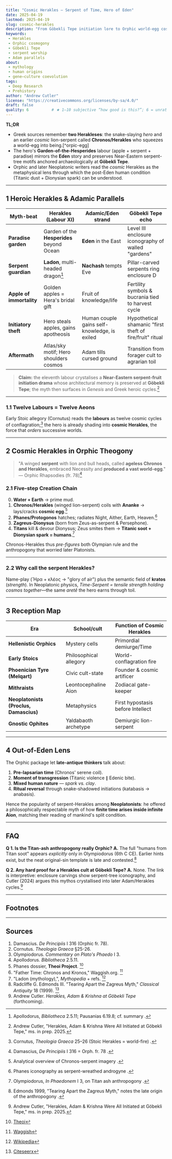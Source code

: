 ```yaml
---
title: "Cosmic Herakles — Serpent of Time, Hero of Eden"
date: 2025-04-19
lastmod: 2025-04-19
slug: cosmic-herakles
description: "From Göbekli Tepe initiation lore to Orphic world-egg cosmology, tracing Herakles' twin careers as Adamic hero and winged time-serpent."
keywords:
 - Herakles
 - Orphic cosmogony
 - Göbekli Tepe
 - serpent worship
 - Adam parallels
about:
 - mythology
 - human origins
 - gene–culture coevolution
tags:
 - Deep Research
 - Prehistory
author: "Andrew Cutler"
license: "https://creativecommons.org/licenses/by-sa/4.0/"
draft: false
quality: 6          # ★ 1‒10 subjective “how good is this?”; 6 = unrated/OK
---
```


**TL;DR**

- Greek sources remember **two Herakleses**: the snake-slaying *hero* and an earlier *cosmic* lion-serpent called **Chronos/Herakles** who squeezes a world-egg into being.[^orpic-egg]
- The hero's **Garden-of-the-Hesperides** labour (apple + serpent + paradise) mirrors the **Eden** story and preserves Near-Eastern serpent-tree motifs anchored archaeologically at **Göbekli Tepe**.
- Orphic and later Neoplatonic writers read the *cosmic* Herakles as the metaphysical lens through which the post-Eden human condition (Titanic dust + Dionysian spark) can be understood.

---

## 1 Heroic Herakles & Adamic Parallels

| Myth-beat | Herakles (Labour XI) | Adamic/Eden strand | Göbekli Tepe echo |
|-----------|---------------------|--------------------|-------------------|
| **Paradise garden** | Garden of the **Hesperides** beyond Ocean | **Eden** in the East | Level III enclosure iconography of walled "gardens" |
| **Serpent guardian** | **Ladon**, multi-headed dragon[^ladon] | **Nachash** tempts Eve | Pillar-carved serpents ring enclosure D |
| **Apple of immortality** | Golden apples = Hera's bridal gift | Fruit of knowledge/life | Fertility symbols & bucrania tied to harvest cycle |
| **Initiatory theft** | Hero steals apples, gains apotheosis | Human couple gains self-knowledge, is exiled | Hypothetical shamanic "first theft of fire/fruit" ritual |
| **Aftermath** | Atlas/sky motif; Hero shoulders cosmos | Adam tills cursed ground | Transition from forager cult to agrarian toil |

> **Claim:** the eleventh labour crystalises a **Near-Eastern serpent-fruit initiation drama** whose architectural memory is preserved at **Göbekli Tepe**; the myth then surfaces in *Genesis* and Greek heroic cycles.[^cutler-gt]

---

### 1.1 Twelve Labours = Twelve Aeons
Early Stoic allegory (Cornutus) reads the **labours** as twelve cosmic cycles of conflagration;[^cornutus] the hero is already shading into **cosmic Herakles**, the force that *orders* successive worlds.

---

## 2 Cosmic Herakles in Orphic Theogony

> "A winged **serpent** with lion and bull heads, called **ageless Chronos and Herakles**, embraced Necessity and **produced a vast world-egg**." — Orphic Rhapsodies (fr. 78)[^rhapsodies]

### 2.1 Five-step Creation Chain

0. **Water + Earth** → prime mud.
1. **Chronos/Herakles** (winged lion-serpent) coils with **Ananke** → lays/cracks **cosmic egg**.[^waggish]
2. **Phanes/Protogonos** hatches; radiates Night, Aither, Earth, Heaven.[^phanes]
3. **Zagreus-Dionysus** (born from Zeus-as-serpent & Persephone).
4. **Titans** kill & devour Dionysus; Zeus smites them → **Titanic soot + Dionysian spark = humans**.[^olymp]

Chronos-Herakles thus *pre-figures* both Olympian rule and the anthropogony that worried later Platonists.

---

### 2.2 Why call the serpent **Herakles**?
Name-play (Ἥρα + κλέος → "glory of air") plus the semantic field of **kratos** (*strength*). In Neoplatonic physics, *Time-Serpent = tensile strength holding cosmos together*—the same *aretê* the hero earns through toil.

---

## 3 Reception Map

| Era | School/cult | Function of Cosmic Herakles |
|-----|-------------|-----------------------------|
| **Hellenistic Orphics** | Mystery cells | Primordial demiurge/Time |
| **Early Stoics** | Philosophical allegory | World-conflagration fire |
| **Phoenician Tyre (Melqart)** | Civic cult-state | Founder & cosmic artificer |
| **Mithraists** | Leontocephaline Aion | Zodiacal gate-keeper |
| **Neoplatonists (Proclus, Damascius)** | Metaphysics | First hypostasis before Intellect |
| **Gnostic Ophites** | Yaldabaoth archetype | Demiurgic lion-serpent |

---

## 4 Out-of-Eden Lens

The Orphic package let **late-antique thinkers** talk about:

1. **Pre-lapsarian time** (Chronos' serene coil).
2. **Moment of transgression** (Titanic violence ∥ Edenic bite).
3. **Mixed human nature** — *spark vs. clay*.
4. **Ritual reversal** through snake-shadowed initiations (katabasis → anabasis).

Hence the popularity of serpent-Herakles among **Neoplatonists**: he offered a philosophically respectable myth of how **finite time arises inside infinite Aion**, matching their reading of mankind's split condition.

---

## FAQ <!-- retains FAQPage schema support -->

**Q 1. Is the Titan-ash anthropogony really Orphic?**
**A.** The full "humans from Titan soot" appears *explicitly* only in Olympiodorus (6th C CE). Earlier hints exist, but the neat original-sin template is late and contested.[^edmonds]

**Q 2. Any hard proof for a Herakles cult at Göbekli Tepe?**
**A.** None. The link is interpretive: enclosure carvings show serpent-tree iconography, and Cutler (2024) argues this mythos crystallised into later Adam/Herakles cycles.[^cutler-gt]

---

## Footnotes

[^oai1]: [Wikipedia](https://en.wikipedia.org/wiki/Ladon_%28mythology%29)
[^oai2]: [Scribd](https://www.scribd.com/document/754009730/18-1-song)
[^oai3]: [Waggish](https://www.waggish.org/2013/father-time-chronos-and-kronos/)
[^oai4]: [Theoi](https://www.theoi.com/Protogenos/Phanes.html)
[^oai5]: [Repository](https://repository.brynmawr.edu/cgi/viewcontent.cgi?article=1078&context=classics_pubs)
[^oai6]: [Citeseerx](https://citeseerx.ist.psu.edu/document?doi=6c0597c96922c8cd5978fb4d5aaeb3435167da09&repid=rep1&type=pdf)
[^ladon]: Apollodorus, *Bibliotheca* 2.5.11; Pausanias 6.19.8; cf. summary [^oai1].
[^cornutus]: Cornutus, *Theologia Graeca* 25–26 (Stoic Herakles = world-fire) .
[^rhapsodies]: Damascius, *De Principiis* I 316 = Orph. fr. 78 [^oai2].
[^waggish]: Analytical overview of Chronos-serpent imagery [^oai3].
[^phanes]: Phanes iconography as serpent-wreathed androgyne [^oai4].
[^olymp]: Olympiodorus, *In Phaedonem* I 3, on Titan ash anthropogony [^oai5].
[^edmonds]: Edmonds 1999, "Tearing Apart the Zagreus Myth," notes the late origin of the anthropogony [^oai6].
[^cutler-gt]: Andrew Cutler, "Herakles, Adam & Krishna Were All Initiated at Göbekli Tepe," ms. in prep. 2025.

---

## Sources

1. Damascius. *De Principiis* I 316 (Orphic fr. 78).
2. Cornutus. *Theologia Graeca* §25-26.
3. Olympiodorus. *Commentary on Plato's Phaedo* I 3.
4. Apollodorus. *Bibliotheca* 2.5.11.
5. Phanes dossier, **Theoi Project**. [^oai4]
6. "Father Time: Chronos and Kronos," Waggish.org. [^oai3]
7. "Ladon (mythology),", *Mythopedia* + refs. [^oai1]
8. Radcliffe G. Edmonds III. "Tearing Apart the Zagreus Myth," *Classical Antiquity* 18 (1999). [^oai6]
9. Andrew Cutler. *Herakles, Adam & Krishna at Göbekli Tepe* (forthcoming).